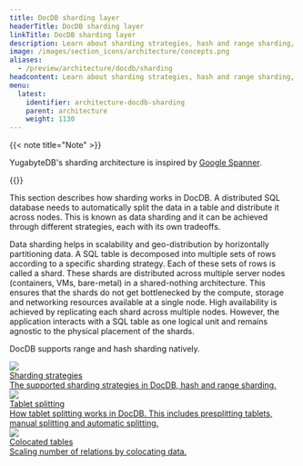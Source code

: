 ```yaml
---
title: DocDB sharding layer
headerTitle: DocDB sharding layer
linkTitle: DocDB sharding layer
description: Learn about sharding strategies, hash and range sharding, colocated tables, and table splitting.
image: /images/section_icons/architecture/concepts.png
aliases:
  - /preview/architecture/docdb/sharding
headcontent: Learn about sharding strategies, hash and range sharding, colocated tables, and table splitting.
menu:
  latest:
    identifier: architecture-docdb-sharding
    parent: architecture
    weight: 1130
---
```


{{< note title="Note" >}}

YugabyteDB's sharding architecture is inspired by <a href="https://research.google.com/archive/spanner-osdi2012.pdf">Google Spanner</a>.

{{</note >}}

This section describes how sharding works in DocDB. A distributed SQL database needs to automatically split the data in a table and distribute it across nodes. This is known as data sharding and it can be achieved through different strategies, each with its own tradeoffs.

Data sharding helps in scalability and geo-distribution by horizontally partitioning data. A SQL table is decomposed into multiple sets of rows according to a specific sharding strategy. Each of these sets of rows is called a shard. These shards are distributed across multiple server nodes (containers, VMs, bare-metal) in a shared-nothing architecture. This ensures that the shards do not get bottlenecked by the compute, storage and networking resources available at a single node. High availability is achieved by replicating each shard across multiple nodes. However, the application interacts with a SQL table as one logical unit and remains agnostic to the physical placement of the shards.

DocDB supports range and hash sharding natively.

<div class="row">
  <div class="col-12 col-md-6 col-lg-12 col-xl-6">
    <a class="section-link icon-offset" href="sharding/">
      <div class="head">
        <img class="icon" src="/images/section_icons/architecture/concepts/sharding.png" aria-hidden="true" />
        <div class="title">Sharding strategies</div>
      </div>
      <div class="body">
        The supported sharding strategies in DocDB, hash and range sharding.
      </div>
    </a>
  </div>

  <div class="col-12 col-md-6 col-lg-12 col-xl-6">
    <a class="section-link icon-offset" href="tablet-splitting/">
      <div class="head">
        <img class="icon" src="/images/section_icons/architecture/concepts/replication.png" aria-hidden="true" />
        <div class="title">Tablet splitting</div>
      </div>
      <div class="body">
        How tablet splitting works in DocDB. This includes presplitting tablets, manual splitting and automatic splitting.
      </div>
    </a>
  </div>

  <div class="col-12 col-md-6 col-lg-12 col-xl-6">
    <a class="section-link icon-offset" href="colocated-tables/">
      <div class="head">
        <img class="icon" src="/images/section_icons/explore/linear_scalability.png" aria-hidden="true" />
        <div class="title">Colocated tables</div>
      </div>
      <div class="body">
        Scaling number of relations by colocating data.
      </div>
    </a>
  </div

</div>
